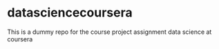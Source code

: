 # datasciencecoursera
This is a dummy repo for the course project assignment data science at coursera
